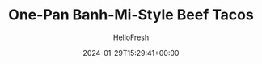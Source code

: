 ---
draft: true # Use this only for setting draft status
hidden: false # Use this to hide unwanted recipes
slug: # <post-title>
title: 'One-Pan Banh-Mi-Style Beef Tacos'
description: "Combining tender meat, crunchy pickled veggies, fresh cilantro, spicy chiles, and creamy spreads, the Vietnamese banh mi is one of our all-time favorite sandwiches. Here, we take all those same flavors and textures and channel them into some seriously delicious tacos. Tangy-sweet beef is piled into warm tortillas with sautéed carrots, pickled cucumber, cilantro, and Sriracha mayo. Taco ’bout an epic dinner!"
image: https://img.hellofresh.com/f_auto,fl_lossy,q_auto,w_1200/hellofresh_s3/image/63ebf884510f439adc0cb991-ae4c3fee.jpg
date: 2024-01-29T15:29:41+00:00
author: HelloFresh

tags: ['Easy Prep & Clean', 'Quick']
categories: "main course"
cuisines: "Asian"
allergens: ['Eggs', 'Soy', 'Wheat', 'Sesame']

calories: 920
preptime: ['20 minutes', '5 minutes']
cooktime: # 180 = 3 Hours | In minutes
totaltime: PT20M
servings: 2

links:
  - description: "Combining tender meat, crunchy pickled veggies, fresh cilantro, spicy chiles, and creamy spreads, the Vietnamese banh mi is one of our all-time favorite sandwiches. Here, we take all those same flavors and textures and channel them into some seriously delicious tacos. Tangy-sweet beef is piled into warm tortillas with sautéed carrots, pickled cucumber, cilantro, and Sriracha mayo. Taco ’bout an epic dinner!"
    website: https://www.hellofresh.com/recipes/one-pan-banh-mi-style-beef-tacos-659d96fbf9e1c820e370a319
    image: https://img.hellofresh.com/f_auto,fl_lossy,q_auto,w_1200/hellofresh_s3/image/63ebf884510f439adc0cb991-ae4c3fee.jpg
 
weight: # 1 | You can add weight to some posts to override the default sorting (date descending)

comments: false # Keep False

ingredients: ['1 unit Lime', '1 unit Mini Cucumber', '¼ ounce Cilantro', '10 ounce Ground Beef', '5 teaspoon Rice Wine Vinegar', '4 ounce Shredded Carrots', '2 tablespoon Mayonnaise', '1 teaspoon Sriracha', '6 unit Flour Tortillas', '2 teaspoon Cooking Oil', '½ teaspoon Sugar', ' Salt', ' Pepper', '4 tablespoon Sweet Soy Glaze']

instructionTitles: ['Prep', 'Pickle Cucumber', 'Cook Carrots', 'Cook Beef', 'Make Sriracha Mayo', 'Finish & Serve']
instructions: ['• Wash and dry produce. • Halve lime. Trim and halve cucumber lengthwise; thinly slice crosswise into half-moons. Finely chop cilantro.', '• In a small bowl, combine half the vinegar (you’ll use the rest later), juice from half the lime, ½ tsp sugar (1 tsp for 4 servings), and a pinch of salt. • Stir in cucumber. Set aside to quick-pickle.', '• Heat a drizzle of oil in a large, preferably nonstick, pan over medium-high heat. Add carrots and cook, stirring, until just tender, 1 minute. Season with salt and pepper. • Turn off heat; transfer to a plate.', '• Heat another drizzle of oil in same pan over medium-high heat. Add beef*; season with a pinch of salt and pepper. Cook, breaking up meat into pieces, until browned and cooked through, 4-6 minutes. • Stir in sweet soy glaze and remaining vinegar. Bring to a simmer, then immediately turn off heat. Taste and season with salt and pepper.', '• In a second small bowl, combine mayonnaise with Sriracha to taste. Season with salt. Stir in water 1 tsp at a time until mixture reaches a drizzling consistency.', '• Wrap tortillas in damp paper towels and microwave until warm and pliable, 30 seconds. • Divide tortillas between plates and fill with saucy beef, carrots, pickled cucumber (draining first), and cilantro. Drizzle with Sriracha mayo. Cut remaining lime into wedges and serve on the side. Ground Beef is fully cooked when internal temperature reaches 160°.']
---